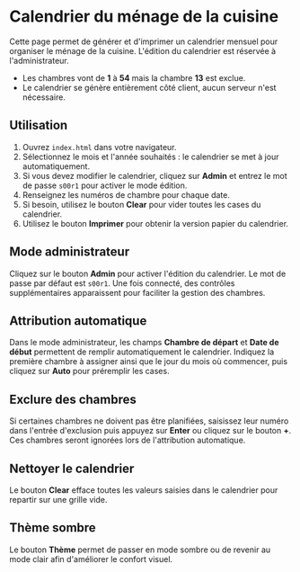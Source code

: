 # Calendrier du ménage de la cuisine

Cette page permet de générer et d'imprimer un calendrier mensuel pour organiser le ménage de la cuisine.
L'édition du calendrier est réservée à l'administrateur.

- Les chambres vont de **1** à **54** mais la chambre **13** est exclue.
- Le calendrier se génère entièrement côté client, aucun serveur n'est nécessaire.

## Utilisation

1. Ouvrez `index.html` dans votre navigateur.
2. Sélectionnez le mois et l'année souhaités : le calendrier se met à jour automatiquement.
3. Si vous devez modifier le calendrier, cliquez sur **Admin** et entrez le mot de passe `s00r1` pour activer le mode édition.
4. Renseignez les numéros de chambre pour chaque date.
5. Si besoin, utilisez le bouton **Clear** pour vider toutes les cases du calendrier.
6. Utilisez le bouton **Imprimer** pour obtenir la version papier du calendrier.

## Mode administrateur

Cliquez sur le bouton **Admin** pour activer l'édition du calendrier. Le mot de
passe par défaut est `s00r1`. Une fois connecté, des contrôles supplémentaires
apparaissent pour faciliter la gestion des chambres.

## Attribution automatique

Dans le mode administrateur, les champs **Chambre de départ** et **Date de
début** permettent de remplir automatiquement le calendrier. Indiquez la
première chambre à assigner ainsi que le jour du mois où commencer, puis
cliquez sur **Auto** pour préremplir les cases.

## Exclure des chambres

Si certaines chambres ne doivent pas être planifiées, saisissez leur numéro dans
l'entrée d'exclusion puis appuyez sur **Enter** ou cliquez sur le bouton **+**.
Ces chambres seront ignorées lors de l'attribution automatique.

## Nettoyer le calendrier

Le bouton **Clear** efface toutes les valeurs saisies dans le calendrier pour repartir sur une grille vide.

## Thème sombre

Le bouton **Thème** permet de passer en mode sombre ou de revenir au mode clair
afin d'améliorer le confort visuel.
